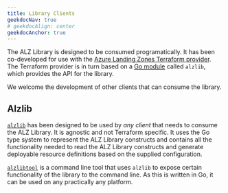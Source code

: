 ```yaml
---
title: Library Clients
geekdocNav: true
# geekdocAlign: center
geekdocAnchor: true
---
```


The ALZ Library is designed to be consumed programatically.
It has been co-developed for use with the [Azure Landing Zones Terraform provider](https://registry.terraform.io/providers/Azure/alz/latest).
The Terraform provider is in turn based on a [Go module](https://github.com/Azure/alzlib) called `alzlib`, which provides the API for the library.

We welcome the development of other clients that can consume the library.

## Alzlib

[`alzlib`](https://github.com/Azure/alzlib) has been designed to be used by *any client* that needs to consume the ALZ Library.
It is agnostic and not Terraform specific.
It uses the Go type system to represent the ALZ Library constructs and contains all the functionality needed to read the ALZ Library constructs and generate deployable resource definitions based on the supplied configuration.

[`alzlibtool`](https://github.com/Azure/alzlib/tree/main/cmd/alzlibtool) is a command line tool that uses `alzlib` to expose certain functionality of the library to the command line.
As this is written in Go, it can be used on any practically any platform.
